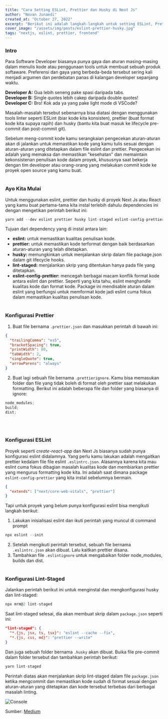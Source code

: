 ```yaml
---
title: "Cara Setting ESLint, Prettier dan Husky di Next Js"
author: "Novan Junaedi"
created_at: "October 27, 2022"
excerpt: "Berikut ini adalah langkah-langkah untuk setting ESLint, Prettier dan Husky di Next Js dengan mudah dan cepat"
cover_image: "/assets/img/posts/eslint-prettier-husky.jpg"
tags: "nextjs, eslint, prettier, frontend"
---
```


### Intro

Para Software Developer biasanya punya gaya dan aturan masing-masing dalam menulis kode atau penggunaan tools untuk membuat sebuah produk softaware. Preferensi dan gaya yang berbeda-beda tersebut sering kali menjadi argumen dan perdebatan panas di kalangan developer sepanjang waktu.

**Developer A:** Gua lebih seneng pake spasi daripada tabs.\
**Developer B:** Single quotes lebih cakep daripada double quotes!\
**Developer C:** Bro! Kok ada ya yang pake light mode di VSCode?

Masalah-masalah tersebut sebenarnya bisa diatasi dengan menggunakan tools linter seperti ESLint (biar kode kita konsisten), prettier (buat format kode kita supaya rapih) dan husky (bantu kita buat masuk ke lifecycle pre-commit dan post-commit git).

Sebelum meng-commit kode kamu serangkaian pengecekan aturan-aturan akan di jalankan untuk memastikan kode yang kamu tulis sesuai dengan aturan-aturan yang ditetapkan dalam file eslint dan prettier. Pengecekan ini adalah yang memaksa dan memastikan "kesehatan" dan memaintain kekonsistenan penulisan kode dalam proyek, khususnya saat bekerja dengan tim developer atau orang-orang yang melakukan commit kode ke proyek open source yang kamu buat.
<br/>
<br/>

### Ayo Kita Mulai

Untuk menggunakan eslint, prettier dan husky di proyek Next Js atau React yang kamu buat pertama-tama kita instal terlebih dahulu dependencies ini dengan mengetikan perintah berikut ini:

```javascript
yarn add --dev eslint prettier husky lint-staged eslint-config-prettier
```

Tujuan dari dependency yang di instal antara lain:

- **eslint:** untuk memastikan kualitas penulisan kode.
- **prettier:** untuk memastikan kode terformat dengan baik berdasarkan aturan-aturan yang telah ditetapkan.
- **husky:** memungkinkan untuk menjalankan skrip dalam file package.json dalam git lifecycle hooks.
- **lint-staged:** menjalankan skrip yang ditentukan hanya pada file yang ditetapkan.
- **eslint-config-prettier:** mencegah berbagai macam konflik format kode antara eslint dan prettier. Seperti yang kita tahu, eslint menghandle kualitas kode dan format kode. Package ini mendisable aturan dalam eslint yang berfungsi untuk memformat kode jadi eslint cuma fokus dalam memastikan kualitas penulisan kode.
  <br/>
  <br/>

### Konfigurasi Prettier

1. Buat file bernama `.prettier.json` dan masukkan perintah di bawah ini:

```json
{
  "trailingComma": "es5",
  "bracketSpacing": true,
  "printWidth": 80,
  "tabWidth": 2,
  "singleQuote": true,
  "arrowParens": "always"
}
```

2. Buat lagi sebuah file bernama `.prettierignore`. Kamu bisa memasukan folder dan file yang tidak boleh di format oleh prettier saat melakukan formatting. Berikut ini adalah beberapa file dan folder yang biasanya di ignore:

```javascript
node_modules;
build;
dist;
```

<br/>
<br/>

### Konfigurasi ESLint

Proyek seperti _create-react-app_ dan Next Js biasanya sudah punya konfigurasi eslint didalamnya. Yang perlu kamu lakukan adalah mengaitkan prettier kedalam file file eslint `.eslintrc.json`. Alasannya karena kita mau eslint cuma fokus dibagian masalah kualitas kode dan membiarkan prettier yang mengurus formatting kode kita. Ini adalah saat dimana package `eslint-config-prettier` yang kita instal sebelumnya bermain.

```json
{
  "extends": ["next/core-web-vitals", "prettier"]
}
```

Tapi untuk proyek yang belum punya konfigurasi eslint bisa mengikuti langkah berikut:

1. Lakukan inisialisasi eslint dan ikuti perintah yang muncul di command prompt

```javascript
npx eslint --init
```

2. Setelah mengikuti perintah tersebut, sebuah file bernama `.eslintrc.json` akan dibuat. Lalu kaitkan prettier disana.
3. Tambahkan file `.eslintignore` untuk mengabaikan folder node_modules, builds dan dist.
   <br/>
   <br/>

### Konfigurasi Lint-Staged

Jalankan perintah berikut ini untuk menginstal dan mengkonfigurasi husky dan lint-staged:

```javascript
npx mrm@2 lint-staged
```

Saat lint-staged selesai, dia akan membuat skrip dalam `package.json` seperti ini:

```json
"lint-staged": {
  "*.{js, jsx, ts, tsx}": "eslint --cache --fix",
  "*.{js, css, md}": "prettier --write"
}
```

Dan juga sebuah folder bernama `.husky` akan dibuat. Buika file pre-commit dalam folder tersebut dan tambahkan perintah berikut:

```javascript
yarn lint-staged
```

Perintah diatas akan menjalankan skrip lint-staged dalam file `package.json` ketika mengcommit dan memastikan kode sudah di format sesuai dengan aturan-aturan yang ditetapkan dan kode tersebut terbebas dari berbagai masalah linting.

![Console](https://i.ibb.co/jzCxLrk/console.png)

Sumber: [Medium](https://victorbruce82.medium.com/setting-up-eslint-prettier-and-husky-in-your-nextjs-project-b468fb56331)

<br>
